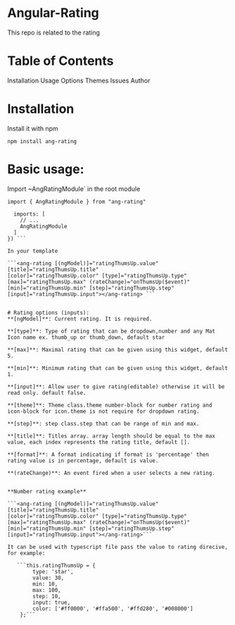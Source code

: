 # Angular-Rating
This repo is related to the rating

# Table of Contents
Installation
Usage
Options
Themes
Issues
Author

# Installation
Install it with npm

```npm install ang-rating ```

# Basic usage:
Import  ~AngRatingModule` in the root module

``` import { AngRatingModule } from "ang-rating" ```

``` @NgModule({
  imports: [
    // ...
    AngRatingModule
  ]
}) ```

In your template

```<ang-rating [(ngModel)]="ratingThumsUp.value" [title]="ratingThumsUp.title"
[color]="ratingThumsUp.color" [type]="ratingThumsUp.type" [max]="ratingThumsUp.max" (rateChange)="onThumsUp($event)"
[min]="ratingThumsUp.min" [step]="ratingThumsUp.step" [input]="ratingThumsUp.input"></ang-rating> ```


# Rating options (inputs):
**[ngModel]**: Current rating. It is required.

**[type]**: Type of rating that can be dropdown,number and any Mat Icon name ex. thumb_up or thumb_down, default star

**[max]**: Maximal rating that can be given using this widget, default 5.

**[min]**: Minimum rating that can be given using this widget, default 1.

**[input]**: Allow user to give rating(editable) otherwise it will be read only. default false.

**[theme]**: Theme class.theme number-block for number rating and icon-block for icon.theme is not require for dropdown rating.

**[step]**: step class.step that can be range of min and max.

**[title]**: Titles array. array length should be equal to the max value, each index represents the rating title, default [].

**[format]**: A format indicating if format is 'percentage' then rating value is in percentage, default is value.

**(rateChange)**: An event fired when a user selects a new rating.


**Number rating example**

```<ang-rating [(ngModel)]="ratingThumsUp.value" [title]="ratingThumsUp.title"
[color]="ratingThumsUp.color" [type]="ratingThumsUp.type" [max]="ratingThumsUp.max" (rateChange)="onThumsUp($event)"
[min]="ratingThumsUp.min" [step]="ratingThumsUp.step" [input]="ratingThumsUp.input"></ang-rating>```

It can be used with typescript file pass the value to rating direcive, for example:

   ```this.ratingThumsUp = {
        type: 'star',
        value: 30,
        min: 10,
        max: 100,
        step: 10,
        input: true,
        color: ['#ff0000', '#ffa500', '#ffd280', '#008000']
    };```

